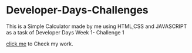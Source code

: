 # Developer-Days-Challenges
<p> This is a Simple Calculator made by me using HTML,CSS and JAVASCRIPT as a task of Developer Days Week 1- Challenge 1</p>

<a target="_blank" href="https://manushi05.github.io/Developer-Days-Challenges/Week%201-%20Web%20Development%20Challenges/"> click me</a> to Check my work.
